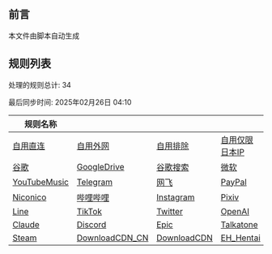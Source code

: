 ## 前言
本文件由脚本自动生成

## 规则列表
处理的规则总计: 34 

最后同步时间: 2025年02月26日 04:10 

| 规则名称 |    |     |     |     |
|----------|----------|----------|----------|----------|
| [自用直连      ](https://github.com/Ctory-Nily/rule-script/tree/main/rules/Clash/userDirect)|[自用外网      ](https://github.com/Ctory-Nily/rule-script/tree/main/rules/Clash/userProxy )|[自用排除      ](https://github.com/Ctory-Nily/rule-script/tree/main/rules/Clash/userReject)|[自用仅限日本IP  ](https://github.com/Ctory-Nily/rule-script/tree/main/rules/Clash/JP_Only   )|[Emby      ](https://github.com/Ctory-Nily/rule-script/tree/main/rules/Clash/Emby      ) |
| [谷歌        ](https://github.com/Ctory-Nily/rule-script/tree/main/rules/Clash/Google    )|[GoogleDrive](https://github.com/Ctory-Nily/rule-script/tree/main/rules/Clash/GoogleDrive)|[谷歌搜索      ](https://github.com/Ctory-Nily/rule-script/tree/main/rules/Clash/GoogleSearch)|[微软        ](https://github.com/Ctory-Nily/rule-script/tree/main/rules/Clash/Microsoft )|[YouTube   ](https://github.com/Ctory-Nily/rule-script/tree/main/rules/Clash/YouTube   ) |
| [YouTubeMusic](https://github.com/Ctory-Nily/rule-script/tree/main/rules/Clash/YouTubeMusic)|[Telegram  ](https://github.com/Ctory-Nily/rule-script/tree/main/rules/Clash/Telegram  )|[网飞        ](https://github.com/Ctory-Nily/rule-script/tree/main/rules/Clash/Netflix   )|[PayPal    ](https://github.com/Ctory-Nily/rule-script/tree/main/rules/Clash/PayPal    )|[巴哈姆特      ](https://github.com/Ctory-Nily/rule-script/tree/main/rules/Clash/Bahamut   ) |
| [Niconico  ](https://github.com/Ctory-Nily/rule-script/tree/main/rules/Clash/Niconico  )|[哔哩哔哩      ](https://github.com/Ctory-Nily/rule-script/tree/main/rules/Clash/BiliBili  )|[Instagram ](https://github.com/Ctory-Nily/rule-script/tree/main/rules/Clash/Instagram )|[Pixiv     ](https://github.com/Ctory-Nily/rule-script/tree/main/rules/Clash/Pixiv     )|[GoogleVoice](https://github.com/Ctory-Nily/rule-script/tree/main/rules/Clash/GoogleVoice) |
| [Line      ](https://github.com/Ctory-Nily/rule-script/tree/main/rules/Clash/Line      )|[TikTok    ](https://github.com/Ctory-Nily/rule-script/tree/main/rules/Clash/TikTok    )|[Twitter   ](https://github.com/Ctory-Nily/rule-script/tree/main/rules/Clash/Twitter   )|[OpenAI    ](https://github.com/Ctory-Nily/rule-script/tree/main/rules/Clash/OpenAI    )|[GitHub    ](https://github.com/Ctory-Nily/rule-script/tree/main/rules/Clash/GitHub    ) |
| [Claude    ](https://github.com/Ctory-Nily/rule-script/tree/main/rules/Clash/Claude    )|[Discord   ](https://github.com/Ctory-Nily/rule-script/tree/main/rules/Clash/Discord   )|[Epic      ](https://github.com/Ctory-Nily/rule-script/tree/main/rules/Clash/Epic      )|[Talkatone ](https://github.com/Ctory-Nily/rule-script/tree/main/rules/Clash/Talkatone )|[Steam_CN  ](https://github.com/Ctory-Nily/rule-script/tree/main/rules/Clash/Steam_CN  ) |
| [Steam     ](https://github.com/Ctory-Nily/rule-script/tree/main/rules/Clash/Steam     )|[DownloadCDN_CN](https://github.com/Ctory-Nily/rule-script/tree/main/rules/Clash/DownloadCDN_CN)|[DownloadCDN](https://github.com/Ctory-Nily/rule-script/tree/main/rules/Clash/DownloadCDN)|[EH_Hentai ](https://github.com/Ctory-Nily/rule-script/tree/main/rules/Clash/EH_Hentai )|[          ](https://github.com/Ctory-Nily/rule-script/tree/main/rules/Clash/          ) |